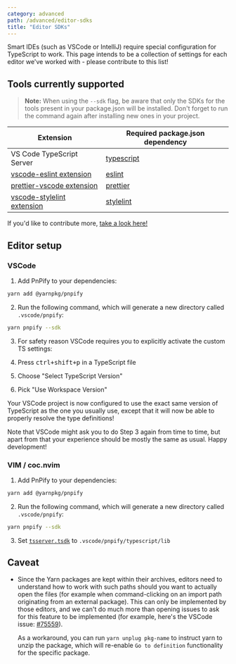 ```yaml
---
category: advanced
path: /advanced/editor-sdks
title: "Editor SDKs"
---
```


Smart IDEs (such as VSCode or IntelliJ) require special configuration for TypeScript to work. This page intends to be a collection of settings for each editor we've worked with - please contribute to this list!

## Tools currently supported

> **Note:** When using the `--sdk` flag, be aware that only the SDKs for the tools present in your package.json will be installed. Don't forget to run the command again after installing new ones in your project.

| Extension | Required package.json dependency |
|---|---|
| VS Code TypeScript Server | [typescript](https://yarnpkg.com/package/typescript) |
| [vscode-eslint extension](https://marketplace.visualstudio.com/items?itemName=dbaeumer.vscode-eslint) | [eslint](https://yarnpkg.com/package/eslint) |
| [prettier-vscode extension](https://marketplace.visualstudio.com/items?itemName=esbenp.prettier-vscode) | [prettier](https://yarnpkg.com/package/prettier) |
| [vscode-stylelint extension](https://marketplace.visualstudio.com/items?itemName=stylelint.vscode-stylelint) | [stylelint](https://yarnpkg.com/package/stylelint) |

If you'd like to contribute more, [take a look here!](https://github.com/yarnpkg/berry/blob/master/packages/yarnpkg-pnpify/sources/generateSdk.ts)


## Editor setup

### VSCode

1. Add PnPify to your dependencies:

```bash
yarn add @yarnpkg/pnpify
```

2. Run the following command, which will generate a new directory called `.vscode/pnpify`:

```bash
yarn pnpify --sdk
```

3. For safety reason VSCode requires you to explicitly activate the custom TS settings:

  1. Press <kbd>ctrl+shift+p</kbd> in a TypeScript file
  2. Choose "Select TypeScript Version"
  3. Pick "Use Workspace Version"

Your VSCode project is now configured to use the exact same version of TypeScript as the one you usually use, except that it will now be able to properly resolve the type definitions!

Note that VSCode might ask you to do Step 3 again from time to time, but apart from that your experience should be mostly the same as usual. Happy development!

### VIM / coc.nvim

1. Add PnPify to your dependencies:

```bash
yarn add @yarnpkg/pnpify
```

2. Run the following command, which will generate a new directory called `.vscode/pnpify`:

```bash
yarn pnpify --sdk
```

3. Set [`tsserver.tsdk`](https://github.com/neoclide/coc-tsserver#configuration-options) to `.vscode/pnpify/typescript/lib`

## Caveat

- Since the Yarn packages are kept within their archives, editors need to understand how to work with such paths should you want to actually open the files (for example when command-clicking on an import path originating from an external package). This can only be implemented by those editors, and we can't do much more than opening issues to ask for this feature to be implemented (for example, here's the VSCode issue: [#75559](https://github.com/microsoft/vscode/issues/75559)).

  As a workaround, you can run `yarn unplug pkg-name` to instruct yarn to unzip the package, which will re-enable `Go to definition` functionality for the specific package.
